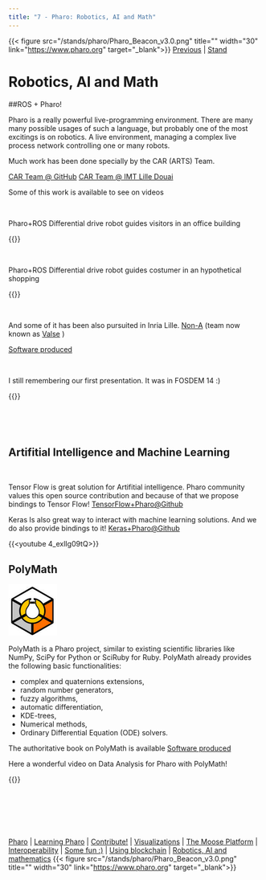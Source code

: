 ```yaml
---
title: "7 - Pharo: Robotics, AI and Math"
---
```



{{< figure src="/stands/pharo/Pharo_Beacon_v3.0.png" title="" width="30" link="https://www.pharo.org" target="_blank">}}
[Previous](/stands/pharo/pharo-blockchain) | [Stand](/stands/pharo) 


# Robotics, AI and Math

##ROS + Pharo! 


Pharo is a really powerful live-programming environment. 
There are many many possible usages of such a language, but probably one of the most excitings is on robotics. 
A live environment, managing a complex live process network controlling one or many robots.

Much work has been done specially by the CAR (ARTS) Team. 

[CAR Team @ GitHub](https://github.com/CARMinesDouai)
[CAR Team @ IMT Lille Douai](http://car.imt-lille-douai.fr/)


Some of this work is available to see on videos




​​​​​






Pharo+ROS Differential drive robot guides visitors in an office building

{{<youtube Mn4W67_qINc>}}






​​​​​






Pharo+ROS Differential drive robot guides costumer in an hypothetical shopping

{{<youtube pkDEyxIqW_w>}}

​​​​​


And some of it has been also pursuited in Inria Lille. 
[Non-A](https://team.inria.fr/non-a/) (team now known as  [Valse](https://team.inria.fr/valse/fr/) )

[Software produced](https://github.com/pharo-robotics/)





​​​​​





 I still remembering our first presentation. It was in FOSDEM 14 :)

{{<youtube htgAiQFYQ0U>}}









​​​​​








​​​​​





## Artifitial Intelligence and Machine Learning





​​​​​





Tensor Flow is great solution for Artifitial intelligence. 
Pharo community values this open source contribution and because of that we propose bindings to Tensor Flow! 
[TensorFlow+Pharo@Github](https://github.com/PolyMathOrg/libtensorflow-pharo-bindings)

Keras Is also great way to interact with machine learning solutions.  And we do also provide bindings to it!
[Keras+Pharo@Github](https://github.com/ObjectProfile/KerasWrapper)


{{<youtube 4_exlIg09tQ>}}



## PolyMath


![Logo](https://raw.githubusercontent.com/PolyMathOrg/PolyMath/master/assets/logos/logo.png)

PolyMath is a Pharo project, similar to existing scientific libraries like NumPy, SciPy for Python or SciRuby for Ruby. PolyMath already provides the following basic functionalities:

- complex and quaternions extensions,
- random number generators,
- fuzzy algorithms,
- automatic differentiation,
- KDE-trees,
- Numerical methods,
- Ordinary Differential Equation (ODE) solvers.

The authoritative book on PolyMath is available [Software produced](https://github.com/SquareBracketAssociates/PolyMath-book)

Here a wonderful video on Data Analysis for Pharo with PolyMath! 

{{<youtube msbSdK9QXZ0>}}
	



​​​​​

​​​​​


​​​​​




[Pharo](/stands/pharo/pharo) 
| [Learning Pharo](/stands/pharo/learning-pharo) 
| [Contribute!](/stands/pharo/contribute-pharo)
| [Visualizations](/stands/pharo/visualfwk)
| [The Moose Platform](/stands/pharo/pharo-software-analysis)
| [Interoperability](/stands/pharo/pharojs)
| [Some fun :)](/stands/pharo/fun-with-pharo)
| [Using blockchain](/stands/pharo/pharo-blockchain)
| [Robotics, AI and mathematics](/stands/pharo/pharo-robotics)
{{< figure src="/stands/pharo/Pharo_Beacon_v3.0.png" title="" width="30" link="https://www.pharo.org" target="_blank">}}
	
	
	
	
	
	
	
	
	
	


